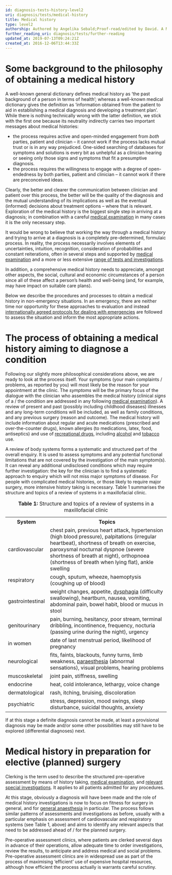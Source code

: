 ```yaml
---
id: diagnosis-tests-history-level2
uri: diagnosis/tests/medical-history
title: Medical history
type: level2
authorship: Authored by Angelika Sebald;Proof-read/edited by David. A Mitchell
further_reading_uri: diagnosis/tests/further-reading
updated_at: 2019-07-13T09:24:21Z
created_at: 2016-12-06T13:44:33Z
---
```


<h1 id="some-background-to-the-philosophy-of-obtaining-a-medical-history">Some background to the philosophy of obtaining a medical history</h1>
<p>A well-known general dictionary defines medical history as ‘the
    past background of a person in terms of health’; whereas
    a well-known medical dictionary gives the definition as ‘information
    obtained from the patient to aid in establishing a medical
    diagnosis and developing a treatment plan’. While there is
    nothing technically wrong with the latter definition, we
    stick with the first one because its neutrality indirectly
    carries two important messages about medical histories:</p>
<ul>
    <li>the process requires active and open-minded engagement from
        <i>both</i> parties, patient and clinician – it cannot
        work if the process lacks mutual trust or is in any way
        prejudiced. One-sided searching of databases for symptoms
        and solutions is every bit as unhelpful as a clinician
        hearing or seeing only those signs and symptoms that
        fit a presumptive diagnosis.</li>
    <li>the process requires the willingness to engage with a degree
        of open-endedness by both parties, patient and clinician
        – it cannot work if there are preconceived ideas.  </li>
</ul>
<p>Clearly, the better and clearer the communication between clinician
    and patient over this process, the better will be the quality
    of the diagnosis and the mutual understanding of its implications
    as well as the eventual (informed) decisions about treatment
    options – where that is relevant. Exploration of the medical
    history is the biggest single step in arriving at a diagnosis;
    in combination with a careful <a href="/diagnosis/tests/examination">medical examination</a>    in many cases it is the only necessary step.</p>
<p>It would be wrong to believe that working the way through a medical
    history and trying to arrive at a diagnosis is a completely
    pre-determined, formulaic process. In reality, the process
    necessarily involves elements of uncertainties, intuition,
    recognition, consideration of probabilities and constant
    reiterations, often in several steps and supported by
    <a href="/diagnosis/tests/examination">medical examination</a> and a more or less extensive <a href="/diagnosis/tests">range of tests and investigations</a>.</p>
<p>In addition, a comprehensive medical history needs to appreciate,
    amongst other aspects, the social, cultural and economic
    circumstances of a person since all of these affect a person’s
    health and well-being (and, for example, may have impact
    on suitable care plans).</p>
<p>Below we describe the procedures and processes to obtain a medical
    history in non-emergency situations. In an emergency, there
    are neither time nor opportunity for these approaches to
    evaluation and instead <a href="/treatment/surgery/fracture/more-info">internationally agreed protocols for dealing with emergencies</a>    are followed to assess the situation and inform the most
    appropriate actions.</p>
<h1 id="the-process-of-obtaining-a-medical-history-aiming-to-diagnose-a-condition">The process of obtaining a medical history aiming to diagnose
    a condition</h1>
<p>Following our slightly more philosophical considerations above,
    we are ready to look at the process itself. Your symptoms
    (your main complaints / problems, as reported by you) will
    most likely be the reason for your appointment at the clinic.
    The <i>symptoms</i> will be the primary focus of the dialogue
    with the clinician who assembles the medical history (clinical
    <i>signs</i> of a / the condition are addressed in any following
    <a href="/diagnosis/tests/examination">medical examination</a>).
    A review of present and past (possibly including childhood
    diseases) illnesses and any long-term conditions will be
    included, as well as family conditions, and any previous
    surgery (reason and outcome). The medical history will include
    information about regular and acute medications (prescribed
    and over-the-counter drugs), known allergies (to medications,
    latex, food, antiseptics) and use of <a href="/diagnosis/drugs/overview">recreational drugs</a>,
    including <a href="/diagnosis/drugs/alcohol">alcohol</a>    and <a href="/diagnosis/drugs/tobacco">tobacco</a> use.</p>
<p>A review of body systems forms a systematic and structured part
    of the overall enquiry. It is used to assess symptoms and
    any potential functional limitations that are not covered
    by the investigation of the main symptom(s). It can reveal
    any additional undisclosed conditions which may require further
    investigation: the key for the clinician is to find a systematic
    approach to enquiry which will not miss major symptoms of
    disease. For people with complicated medical histories, or
    those likely to require major surgery, more intensive history
    taking is necessary. Table 1 summarises the structure and
    topics of a review of systems in a maxillofacial clinic.</p>
<table>
    <caption><strong>Table 1:</strong> Structure and topics of a review
        of systems in a maxillofacial clinic</caption>
    <tbody>
        <tr>
            <th> System</th>
            <th> Topics</th>
        </tr>
        <tr>
            <td> cardiovascular</td>
            <td> chest pain, previous heart attack, hypertension (high
                blood pressure), palpitations (irregular heartbeat),
                shortness of breath on exercise, paroxysmal nocturnal
                dyspnoe (severe shortness of breath at night),
                orthopnoea (shortness of breath when lying flat),
                ankle swelling</td>
        </tr>
        <tr>
            <td> respiratory</td>
            <td> cough, sputum, wheeze, haemoptysis (coughing up of
                blood)</td>
        </tr>
        <tr>
            <td> gastrointestinal</td>
            <td> weight changes, appetite, <a href="/diagnosis/a-z/dysphagia">dysphagia</a>                (difficulty swallowing), heartburn, nausea, vomiting,
                abdominal pain, bowel habit, blood or mucus in
                stool</td>
        </tr>
        <tr>
            <td> genitourinary</td>
            <td> pain, burning, hesitancy, poor stream, terminal dribbling,
                incontinence, frequency, nocturia (passing urine
                during the night), urgency</td>
        </tr>
        <tr>
            <td> in women</td>
            <td> date of last menstrual period, likelihood of pregnancy</td>
        </tr>
        <tr>
            <td> neurological</td>
            <td> fits, faints, blackouts, funny turns, limb weakness,
                <a href="/diagnosis/a-z/neuropathies">paraesthesia</a>                (abnormal sensations), visual problems, hearing
                problems</td>
        </tr>
        <tr>
            <td> muscoskeletal</td>
            <td> joint pain, stiffness, swelling</td>
        </tr>
        <tr>
            <td> endocrine</td>
            <td> heat, cold intolerance, lethargy, voice change</td>
        </tr>
        <tr>
            <td> dermatological</td>
            <td> rash, itching, bruising, discoloration</td>
        </tr>
        <tr>
            <td> psychiatric</td>
            <td> stress, depression, mood swings, sleep disturbance,
                suicidal thoughts, anxiety</td>
        </tr>
    </tbody>
</table>
<p>If at this stage a definite diagnosis cannot be made, at least
    a provisional diagnosis may be made and/or some other possibilities
    may still have to be explored (differential diagnoses) next.
     </p>
<h1 id="medical-history-in-preparation-for-elective-planned-surgery">Medical history in preparation for elective (planned) surgery</h1>
<p>Clerking is the term used to describe the structured pre-operative
    assessment by means of history taking, <a href="/diagnosis/tests/examination">medical examination</a>,
    and <a href="/diagnosis/tests">relevant special investigations</a>.
    It applies to all patients admitted for any procedures.</p>
<p>At this stage, obviously a diagnosis will have been made and
    the role of medical history investigations is now to focus
    on fitness for surgery in general, and for <a href="/treatment/surgery/anaesthesia">general anaesthesia</a>    in particular. The process follows similar patterns of assessments
    and investigations as before, usually with a particular emphasis
    on assessment of cardiovascular and respiratory systems (see
    Table 1, above) and aims to identify any relevant aspects
    that need to be addressed ahead of / for the planned surgery.</p>
<p>Pre-operative assessment clinics, where patients are clerked
    several days in advance of their operations, allow adequate
    time to order investigations, review the results, to anticipate
    and address medical and social problems. Pre-operative assessment
    clinics are in widespread use as part of the process of maximising
    ‘efficient’ use of expensive hospital resources, although
    how efficient the process actually is warrants careful scrutiny.</p>
